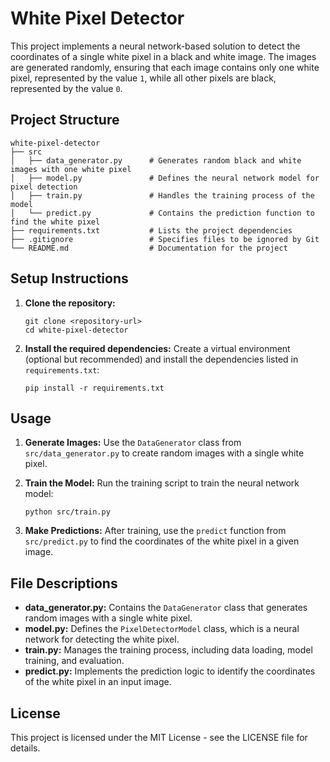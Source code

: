 # White Pixel Detector

This project implements a neural network-based solution to detect the coordinates of a single white pixel in a black and white image. The images are generated randomly, ensuring that each image contains only one white pixel, represented by the value `1`, while all other pixels are black, represented by the value `0`.

## Project Structure

```
white-pixel-detector
├── src
│   ├── data_generator.py      # Generates random black and white images with one white pixel
│   ├── model.py               # Defines the neural network model for pixel detection
│   ├── train.py               # Handles the training process of the model
│   └── predict.py             # Contains the prediction function to find the white pixel
├── requirements.txt           # Lists the project dependencies
├── .gitignore                 # Specifies files to be ignored by Git
└── README.md                  # Documentation for the project
```

## Setup Instructions

1. **Clone the repository:**
   ```
   git clone <repository-url>
   cd white-pixel-detector
   ```

2. **Install the required dependencies:**
   Create a virtual environment (optional but recommended) and install the dependencies listed in `requirements.txt`:
   ```
   pip install -r requirements.txt
   ```

## Usage

1. **Generate Images:**
   Use the `DataGenerator` class from `src/data_generator.py` to create random images with a single white pixel.

2. **Train the Model:**
   Run the training script to train the neural network model:
   ```
   python src/train.py
   ```

3. **Make Predictions:**
   After training, use the `predict` function from `src/predict.py` to find the coordinates of the white pixel in a given image.

## File Descriptions

- **data_generator.py:** Contains the `DataGenerator` class that generates random images with a single white pixel.
- **model.py:** Defines the `PixelDetectorModel` class, which is a neural network for detecting the white pixel.
- **train.py:** Manages the training process, including data loading, model training, and evaluation.
- **predict.py:** Implements the prediction logic to identify the coordinates of the white pixel in an input image.

## License

This project is licensed under the MIT License - see the LICENSE file for details.